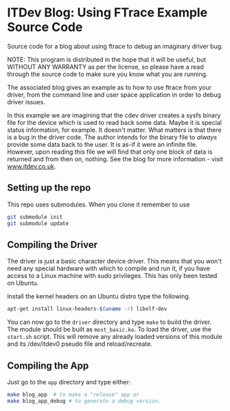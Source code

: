# ITDev Blog: Using FTrace Example Source Code

Source code for a blog about using ftrace to debug an imaginary driver bug.

NOTE: This program is distributed in the hope that it will be useful, but WITHOUT ANY WARRANTY as per the license,
so please have a read through the source code to make sure you know what you are running.

The associated blog gives an example as to how to use ftrace from your driver, from the command line and user space
application in order to debug driver issues.

In this example we are imagining that the cdev driver creates a sysfs binary file for the device which is used to read
back some data. Maybe it is special status information, for example. It doesn't matter. What matters is that there is a
bug in the driver code. The author intends for the binary file to *always* provide some data back to the user. It is
as-if it were an infinite file. However, upon reading this file we will find that only one block of data is returned
and from then on, nothing. See the blog for more information - visit www.itdev.co.uk.

## Setting up the repo
This repo uses submodules. When you clone it remember to use
```bash
git submodule init
git submodule update
```

## Compiling the Driver

The driver is just a basic character device driver. This means that you won't need any special hardware with which
to compile and run it, if you have access to a Linux machine with sudo privileges. This has only been tested
on Ubuntu.

Install the kernel headers on an Ubuntu distro type the following.

```bash
apt-get install linux-headers-$(uname -r) libelf-dev
```

You can now go to the `driver` directory and type `make` to build the driver. The module should be built as 
`most_basic.ko`. To load the driver, use the `start.sh` script. This will remove any already loaded versions of this
module and its /dev/itdev0 pseudo file and reload/recreate.

## Compiling the App

Just go to the `app` directory and type either:

```bash
make blog_app  # to make a "release" app or 
make blog_app_debug # to generate a debug version.
```
